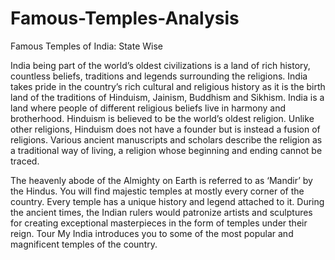 # Famous-Temples-Analysis
Famous Temples of India: State Wise

India being part of the world’s oldest civilizations is a land of rich history, countless beliefs, traditions and legends surrounding the religions. India takes pride in the country’s rich cultural and religious history as it is the birth land of the traditions of Hinduism, Jainism, Buddhism and Sikhism. India is a land where people of different religious beliefs live in harmony and brotherhood. Hinduism is believed to be the world’s oldest religion. Unlike other religions, Hinduism does not have a founder but is instead a fusion of religions. Various ancient manuscripts and scholars describe the religion as a traditional way of living, a religion whose beginning and ending cannot be traced.

The heavenly abode of the Almighty on Earth is referred to as ‘Mandir’ by the Hindus. You will find majestic temples at mostly every corner of the country. Every temple has a unique history and legend attached to it. During the ancient times, the Indian rulers would patronize artists and sculptures for creating exceptional masterpieces in the form of temples under their reign. Tour My India introduces you to some of the most popular and magnificent temples of the country.
